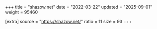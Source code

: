 +++
title = "shazow.net"
date = "2022-03-22"
updated = "2025-09-01"
weight = 95460

[extra]
source = "https://shazow.net/"
ratio = 11
size = 93
+++
